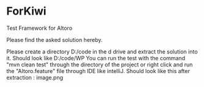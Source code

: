 # ForKiwi
Test Framework for Altoro

Please find the asked solution hereby.

Please create a directory D:/code in the d drive and extract the solution into it. Should look like D:/code/WP You can run the test with the command "mvn clean test" through the directory of the project or right click and run the "Altoro.feature" file through IDE like intelliJ. Should look like this after extraction : image.png

